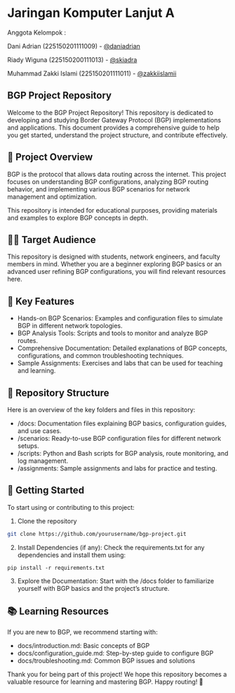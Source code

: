 # Jaringan Komputer Lanjut A
Anggota Kelompok :

Dani Adrian (225150201111009) - [@daniadrian](https://github.com/daniadrian) 

Riady Wiguna (225150200111013) - [@skiadra](https://github.com/Skiadra)

Muhammad Zakki Islami (225150201111011) - [@zakkiislamii](https://github.com/zakkiislamii)

## BGP Project Repository
Welcome to the BGP Project Repository! This repository is dedicated to developing and studying Border Gateway Protocol (BGP) implementations and applications. This document provides a comprehensive guide to help you get started, understand the project structure, and contribute effectively.

## 📖 Project Overview
BGP is the protocol that allows data routing across the internet. This project focuses on understanding BGP configurations, analyzing BGP routing behavior, and implementing various BGP scenarios for network management and optimization.

This repository is intended for educational purposes, providing materials and examples to explore BGP concepts in depth.

## 🧑‍🏫 Target Audience
This repository is designed with students, network engineers, and faculty members in mind. Whether you are a beginner exploring BGP basics or an advanced user refining BGP configurations, you will find relevant resources here.

## 🌟 Key Features
- Hands-on BGP Scenarios: Examples and configuration files to simulate BGP in different network topologies.
- BGP Analysis Tools: Scripts and tools to monitor and analyze BGP routes.
- Comprehensive Documentation: Detailed explanations of BGP concepts, configurations, and common troubleshooting techniques.
- Sample Assignments: Exercises and labs that can be used for teaching and learning.

## 📁 Repository Structure
Here is an overview of the key folders and files in this repository:
- /docs: Documentation files explaining BGP basics, configuration guides, and use cases.
- /scenarios: Ready-to-use BGP configuration files for different network setups.
- /scripts: Python and Bash scripts for BGP analysis, route monitoring, and log management.
- /assignments: Sample assignments and labs for practice and testing.

## 🚀 Getting Started
To start using or contributing to this project:

1. Clone the repository
```bash
git clone https://github.com/yourusername/bgp-project.git
```

2. Install Dependencies (if any): Check the requirements.txt for any dependencies and install them using:
```
pip install -r requirements.txt
```

3. Explore the Documentation: Start with the /docs folder to familiarize yourself with BGP basics and the project’s structure.

## 📚 Learning Resources
If you are new to BGP, we recommend starting with:
- docs/introduction.md: Basic concepts of BGP
- docs/configuration_guide.md: Step-by-step guide to configure BGP
- docs/troubleshooting.md: Common BGP issues and solutions

Thank you for being part of this project! We hope this repository becomes a valuable resource for learning and mastering BGP. Happy routing! 🎉
